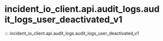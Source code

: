 # incident_io_client.api.audit_logs.audit_logs_user_deactivated_v1

::: incident_io_client.api.audit_logs.audit_logs_user_deactivated_v1
